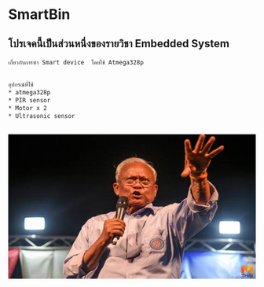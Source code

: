 # SmartBin
## โปรเจคนี้เป็นส่วนหนึ่งของรายวิชา Embedded System 
    เกี่ยวกับการทำ Smart device  โดยใช้ Atmega328p 
##
    อุปกรณ์ที่ใช้
    * atmega328p
    * PIR sensor
    * Motor x 2
    * Ultrasonic sensor 
##
![Image](https://github.com/nonna4822/SmartBin/blob/master/%E2%80%9C%E0%B8%AA%E0%B8%B8%E0%B9%80%E0%B8%97%E0%B8%9E%E2%80%9D-%E0%B8%A2%E0%B8%B1%E0%B8%99%E0%B8%AA%E0%B8%99%E0%B8%B8%E0%B8%99_190318_0013-4.jpg?raw=true)
